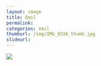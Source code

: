 ```yaml
---
layout: image
title: Emil
permalink: 
categories: emil
thumburl: /img/IMG_9316_thumb.jpg
slideurl: 
---
```

![](/img/IMG_9316.jpg)


